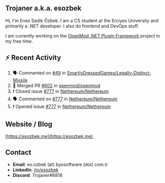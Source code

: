 ##  Trojaner a.k.a. esozbek
Hi, I'm Enes Sadık Özbek. I am a CS student at the Erciyes University and primarily a .NET developer. I also do frontend and DevOps stuff.

I am currently working on the [OpenMod .NET Plugin Framework](https://github.com/openmod/openmod) project in my free time. 

## :zap: Recent Activity

<!--START_SECTION:activity-->
1. 🗣 Commented on [#49](https://github.com/SmartlyDressedGames/Legally-Distinct-Missile/issues/49) in [SmartlyDressedGames/Legally-Distinct-Missile](https://github.com/SmartlyDressedGames/Legally-Distinct-Missile)
2. 🎉 Merged PR [#602](https://github.com/openmod/openmod/pull/602) in [openmod/openmod](https://github.com/openmod/openmod)
3. ❗️ Closed issue [#777](https://github.com/Nethereum/Nethereum/issues/777) in [Nethereum/Nethereum](https://github.com/Nethereum/Nethereum)
4. 🗣 Commented on [#777](https://github.com/Nethereum/Nethereum/issues/777) in [Nethereum/Nethereum](https://github.com/Nethereum/Nethereum)
5. ❗️ Opened issue [#777](https://github.com/Nethereum/Nethereum/issues/777) in [Nethereum/Nethereum](https://github.com/Nethereum/Nethereum)
<!--END_SECTION:activity-->

## Website / Blog
[https://esozbek.me](https://esozbek.me)

## Contact
- **Email**: es.ozbek (at) byosoftware (dot) com.tr
- **LinkedIn**: [/in/esozbek](https://linkedin.com/in/esozbek)
- **Discord**: Trojaner#6818
